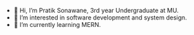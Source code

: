 - 👋 Hi, I’m Pratik Sonawane, 3rd year Undergraduate at MU.
- 👀 I’m interested in software development and system design.
- 🌱 I’m currently learning MERN.
  
